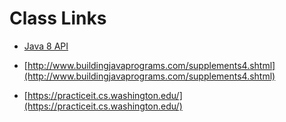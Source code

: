 # Class Links

* [Java 8 API](http://docs.oracle.com/javase/8/docs/api/overview-summary.html)

* [http://www.buildingjavaprograms.com/supplements4.shtml](http://www.buildingjavaprograms.com/supplements4.shtml)
* [https://practiceit.cs.washington.edu/](https://practiceit.cs.washington.edu/)
